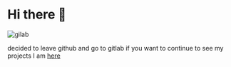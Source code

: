 <p align="center">
    <h1> Hi there 👋 </h1>
    <img alt="gilab" src="https://external-content.duckduckgo.com/iu/?u=https%3A%2F%2Fcas.thm.de%2Fcas%2Fimages%2Fgitlab.png&f=1&nofb=1"/>
</p>

 decided to leave github and go to gitlab if you want to continue to see my projects I am [here](https://gitlab.valeran-maytie.com/valo)